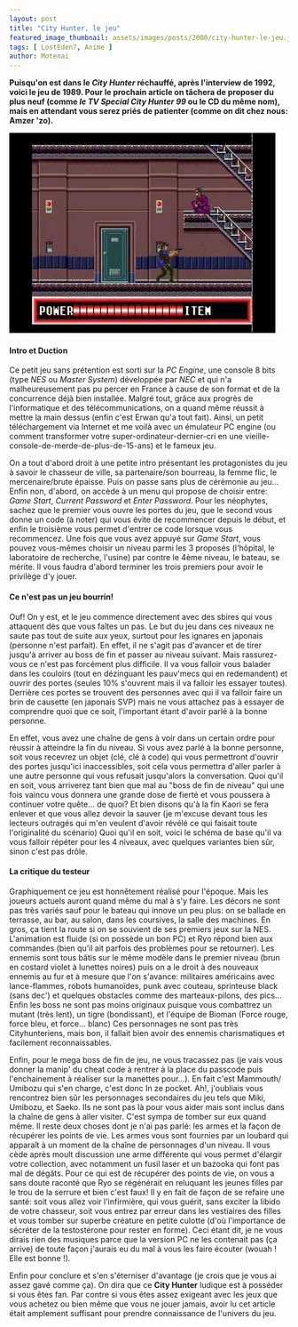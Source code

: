 ```yaml
---
layout: post
title: "City Hunter, le jeu"
featured_image_thumbnail: assets/images/posts/2000/city-hunter-le-jeu.jpg
tags: [ LostEden7, Anime ]
author: Motenai
---
```


**Puisqu'on est dans le *City Hunter* réchauffé, après l'interview de 1992, voici le jeu de 1989. Pour le prochain article on tâchera de proposer du plus neuf (comme *le TV Special City Hunter 99* ou le CD du même nom), mais en attendant vous serez priés de patienter (comme on dit chez nous: Amzer 'zo).**

![City Hunter](assets/images/posts/2000/city-hunter-game.jpg)

#### Intro et Duction

Ce petit jeu sans prétention est sorti sur la *PC Engine*, une console 8 bits (type *NES* ou *Master System*) développée par *NEC* et qui n'a malheureusement pas pu percer en France à cause de son format et de la concurrence déjà bien installée. Malgré tout, grâce aux progrès de l'informatique et des télécommunications, on a quand même réussit à mettre la main dessus (enfin c'est Erwan qu'a tout fait). Ainsi, un petit téléchargement via Internet et me voilà avec un émulateur PC engine (ou comment transformer votre super-ordinateur-dernier-cri en une vieille-console-de-merde-de-plus-de-15-ans) et le fameux jeu. 

On a tout d'abord droit à une petite intro présentant les protagonistes du jeu à savoir le chasseur de ville, sa partenaire/son bourreau, la femme flic, le mercenaire/brute épaisse. Puis on passe sans plus de cérémonie au jeu... Enfin non, d'abord, on accède à un menu qui propose de choisir entre: *Game Start*, *Current Password* et *Enter Password*. Pour les néophytes, sachez que le premier vous ouvre les portes du jeu, que le second vous donne un code (à noter) qui vous évite de recommencer depuis le début, et enfin le troisième vous permet d'entrer ce code lorsque vous recommencez. Une fois que vous avez appuyé sur *Game Start*, vous pouvez vous-mêmes choisir un niveau parmi les 3 proposés (l'hôpital, le laboratoire de recherche, l'usine) par contre le 4ème niveau, le bateau, se mérite. Il vous faudra d'abord terminer les trois premiers pour avoir le privilège d'y jouer.

#### Ce n'est pas un jeu bourrin!

 Ouf! On y est, et le jeu commence directement avec des sbires qui vous attaquent dès que vous faîtes un pas. Le but du jeu dans ces niveaux ne saute pas tout de suite aux yeux, surtout pour les ignares en japonais (personne n'est parfait). En effet, il ne s'agit pas d'avancer et de tirer jusqu'à arriver au boss de fin et passer au niveau suivant. Mais rassurez-vous ce n'est pas forcément plus difficile. Il va vous falloir vous balader dans les couloirs (tout en dézinguant les pauv'mecs qui en redemandent) et ouvrir des portes (seules 10% s'ouvrent mais il va falloir les essayer toutes). Derrière ces portes se trouvent des personnes avec qui il va falloir faire un brin de causette (en japonais SVP) mais ne vous attachez pas à essayer de comprendre quoi que ce soit, l'important étant d'avoir parlé à la bonne personne. 
 
 En effet, vous avez une chaîne de gens à voir dans un certain ordre pour réussir à atteindre la fin du niveau. Si vous avez parlé à la bonne personne, soit vous recevrez un objet (clé, clé à code) qui vous permettront d'ouvrir des portes jusqu'ici inaccessibles, soit cela vous permettra d'aller parler à une autre personne qui vous refusait jusqu'alors la conversation. Quoi qu'il en soit, vous arriverez tant bien que mal au "boss de fin de niveau" qui une fois vaincu vous donnera une grande dose de fierté et vous poussera à continuer votre quête... de quoi? Et bien disons qu'à la fin Kaori se fera enlever et que vous allez devoir la sauver (je m'excuse devant tous les lecteurs outragés qui m'en veulent d'avoir révélé ce qui faisait toute l'originalité du scénario) Quoi qu'il en soit, voici le schéma de base qu'il va vous falloir répéter pour les 4 niveaux, avec quelques variantes bien sûr, sinon c'est pas drôle.

#### La critique du testeur

Graphiquement ce jeu est honnêtement réalisé pour l'époque. Mais les joueurs actuels auront quand même du mal à s'y faire. Les décors ne sont pas très variés sauf pour le bateau qui innove un peu plus: on se ballade en terrasse, au bar, au salon, dans les coursives, la salle des machines. En gros, ça tient la route si on se souvient de ses premiers jeux sur la NES. L'animation est fluide (si on possède un bon PC) et Ryo répond bien aux commandes (bien qu'il ait parfois des problèmes pour se retourner). Les ennemis sont tous bâtis sur le même modèle dans le premier niveau (brun en costard violet à lunettes noires) puis on a le droit à des nouveaux ennemis au fur et à mesure que l'on s'avance: militaires américains avec lance-flammes, robots humanoïdes, punk avec couteau, sprinteuse black (sans dec') et quelques obstacles comme des marteaux-pilons, des pics... Enfin les boss ne sont pas moins originaux puisque vous combattrez un mutant (très lent), un tigre (bondissant), et l'équipe de Bioman (Force rouge, force bleu, et force... blanc) Ces personnages ne sont pas très Cityhunteriens, mais bon, il fallait bien avoir des ennemis charismatiques et facilement reconnaissables. 

Enfin, pour le mega boss de fin de jeu, ne vous tracassez pas (je vais vous donner la manip' du cheat code à rentrer à la place du passcode puis l'enchainement à réaliser sur la manettes pour...). En fait c'est Mammouth/ Umibozu qui s'en charge, c'est donc In ze pocket. Ah!, j'oubliais vous rencontrez bien sûr les personnages secondaires du jeu tels que Miki, Umibozu, et Saeko. Ils ne sont pas là pour vous aider mais sont inclus dans la chaîne de gens à aller visiter. C'est sympa de tomber sur eux quand même. Il reste deux choses dont je n'ai pas parlé: les armes et la façon de récupérer les points de vie. Les armes vous sont fournies par un loubard qui apparaît à un moment de la chaîne de personnages d'un niveau. Il vous cède après moult discussion une arme différente qui vous permet d'élargir votre collection, avec notamment un fusil laser et un bazooka qui font pas mal de dégâts. Pour ce qui est de récupérer des points de vie, on vous a sans doute raconté que Ryo se régénérait en reluquant les jeunes filles par le trou de la serrure et bien c'est faux! Il y en fait de façon de se refaire une santé: soit vous allez voir l'infirmière, qui vous guérit, sans exciter la libido de votre chasseur, soit vous entrez par erreur dans les vestiaires des filles et vous tomber sur superbe créature en petite culotte (d'où l'importance de sécréter de la testostérone pour rester en forme). Ceci étant dit, je ne vous dirais rien des musiques parce que la version PC ne les contenait pas (ça arrive) de toute façon j'aurais eu du mal à vous les faire écouter (wouah ! Elle est bonne !).

Enfin pour conclure et s'en s'éterniser d'avantage (je crois que je vous ai assez gavé comme ça). On dira que ce **City Hunter** ludique est à posséder si vous êtes fan. Par contre si vous êtes assez exigeant avec les jeux que vous achetez ou bien même que vous ne jouer jamais, avoir lu cet article était amplement suffisant pour prendre connaissance de l'univers du jeu.